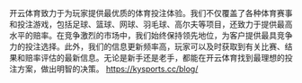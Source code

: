 开云体育致力于为玩家提供最优质的体育投注体验。我们不仅覆盖了各种体育赛事和投注游戏，包括足球、篮球、网球、羽毛球、高尔夫等项目，还致力于提供最高水平的赔率。在竞争激烈的市场中，我们始终保持领先地位，为客户提供最具竞争力的投注选择。此外，我们的信息更新频率高，玩家可以及时获取到有关比赛、结果和赔率评估的最新信息。无论是新手还是老手，都能在开云体育找到最理想的投注方案，做出明智的决策。
https://kysports.cc/blog/
